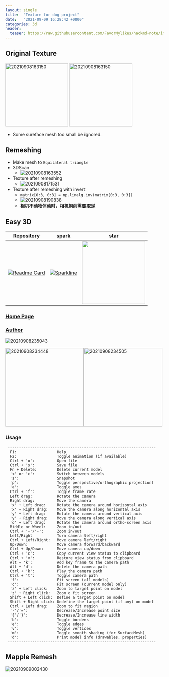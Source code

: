 ```yaml
---
layout: single
title:  "Texture for dog project"
date:   "2021-09-09 16:28:42 +0800"
categories: 3d
header:
  teaser: https://raw.githubusercontent.com/FavorMylikes/hackmd-note/img/img20210908163126.png
---
```


## Original Texture

<img src="https://raw.githubusercontent.com/FavorMylikes/hackmd-note/img/img20210908163126.png" alt="20210908163150" height="200"/>

<img src="https://raw.githubusercontent.com/FavorMylikes/hackmd-note/img/img20210908163150.png" alt="20210908163150" height="200"/>

- Some sureface mesh too small be ignored.

## Remeshing

- Make mesh to `Equilateral triangle`
- 3DScan
  - <img src="https://raw.githubusercontent.com/FavorMylikes/hackmd-note/img/img20210908163552.png" alt="20210908163552"/>
- Texture after remeshing
  - <img src="https://raw.githubusercontent.com/FavorMylikes/hackmd-note/img/img20210908171531.png" alt="20210908171531"/>
- Texture after remeshing with invert
  - `matrix[0:3, 0:3] = np.linalg.inv(matrix[0:3, 0:3])`
  - <img src="https://raw.githubusercontent.com/FavorMylikes/hackmd-note/img/img20210908190838.png" alt="20210908190838"/>
  - **相机不动物体动时，相机朝向需要取逆**

## Easy 3D

[Easy3D_repo]: https://github.com/LiangliangNan/Easy3D
[Easy3D_fork]: https://img.shields.io/github/forks/LiangliangNan/Easy3D.svg?style=social&label=Fork&maxAge=2592000
[Easy3D_star]: https://stars.medv.io/LiangliangNan/Easy3D.svg

|Repository|spark|star|
|:-:|:-:|:-:|
|[![Readme Card](https://github-readme-stats.vercel.app/api/pin/?username=LiangliangNan&repo=Easy3D&show_owner=true)][Easy3D_repo]|[![Sparkline](https://stars.medv.io/LiangliangNan/Easy3D.svg)][Easy3D_repo]|<a href='https://starchart.cc/LiangliangNan/Easy3D'><img src='https://starchart.cc/LiangliangNan/Easy3D.svg' width='200px'/></a>

### [Home Page](https://3d.bk.tudelft.nl/liangliang/software/easy3d_doc/html/index.html)

### [Author](https://3d.bk.tudelft.nl/liangliang/)

<img src="https://raw.githubusercontent.com/FavorMylikes/hackmd-note/img/img20210908235043.png" alt="20210908235043"/>

<img src="https://raw.githubusercontent.com/FavorMylikes/hackmd-note/img/img20210908234448.png" alt="20210908234448" height="250px"/><img src="https://raw.githubusercontent.com/FavorMylikes/hackmd-note/img/img20210908234505.png" alt="20210908234505" height="250px"/>

### Usage

```log
 ------------------------------------------------------------------
  F1:                  Help
  F2:                  Toggle animation (if available)
  Ctrl + 'o':          Open file
  Ctrl + 's':          Save file
  Fn + Delete:         Delete current model
  '<' or '>':          Switch between models
  's':                 Snapshot
  'p':                 Toggle perspective/orthographic projection)
  'a':                 Toggle axes
  Ctrl + 'f':          Toggle frame rate
  Left drag:           Rotate the camera
  Right drag:          Move the camera
  'x' + Left drag:     Rotate the camera around horizontal axis
  'x' + Right drag:    Move the camera along horizontal axis
  'y' + Left drag:     Rotate the camera around vertical axis
  'y' + Right drag:    Move the camera along vertical axis
  'o' + Left drag:     Rotate the camera around ortho-screen axis
  Middle or Wheel:     Zoom in/out
  Ctrl + '+'/'-':      Zoom in/out
  Left/Right           Turn camera left/right
  Ctrl + Left/Right:   Move camera left/right
  Up/Down:             Move camera forward/backward
  Ctrl + Up/Down:      Move camera up/down
  Ctrl + 'c':          Copy current view status to clipboard
  Ctrl + 'v':          Restore view status from clipboard
  Alt + 'k':           Add key frame to the camera path
  Alt + 'd':           Delete the camera path
  Ctrl + 'k':          Play the camera path
  Ctrl + 't':          Toggle camera path
  'f':                 Fit screen (all models)
  'c':                 Fit screen (current model only)
  'z' + Left click:    Zoom to target point on model
  'z' + Right click:   Zoom o fit screen
  Shift + Left click:  Define a target point on model
  Shift + Right click: Undefine the target point (if any) on model
  Ctrl + Left drag:    Zoom to fit region
  '-'/'=':             Decrease/Increase point size
  '{'/'}':             Decrease/Increase line width
  'b':                 Toggle borders
  'e':                 Toggle edges
  'v':                 Toggle vertices
  'm':                 Toggle smooth shading (for SurfaceMesh)
  'd':                 Print model info (drawables, properties)
 ------------------------------------------------------------------
```

## Mapple Remesh

<img src="https://raw.githubusercontent.com/FavorMylikes/hackmd-note/img/img20210909002430.png" alt="20210909002430"/>
